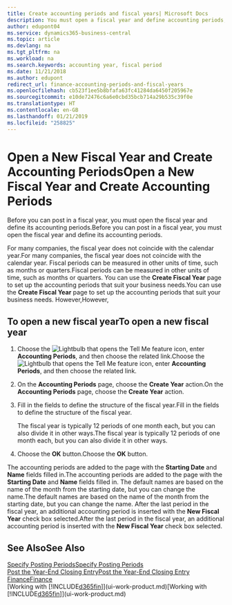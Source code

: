 ```yaml
---
title: Create accounting periods and fiscal years| Microsoft Docs
description: You must open a fiscal year and define accounting periods, before you can post in a fiscal year.
author: edupont04
ms.service: dynamics365-business-central
ms.topic: article
ms.devlang: na
ms.tgt_pltfrm: na
ms.workload: na
ms.search.keywords: accounting year, fiscal period
ms.date: 11/21/2018
ms.author: edupont
redirect_url: finance-accounting-periods-and-fiscal-years
ms.openlocfilehash: cb523f1ee5b8bfafa63fc41284da6450f205967e
ms.sourcegitcommit: e10de72476c6a6e0cbd35bcb714a29b535c39f0e
ms.translationtype: HT
ms.contentlocale: en-GB
ms.lasthandoff: 01/21/2019
ms.locfileid: "258825"
---
```

# <a name="open-a-new-fiscal-year-and-create-accounting-periods"></a><span data-ttu-id="8ae65-103">Open a New Fiscal Year and Create Accounting Periods</span><span class="sxs-lookup"><span data-stu-id="8ae65-103">Open a New Fiscal Year and Create Accounting Periods</span></span>
<span data-ttu-id="8ae65-104">Before you can post in a fiscal year, you must open the fiscal year and define its accounting periods.</span><span class="sxs-lookup"><span data-stu-id="8ae65-104">Before you can post in a fiscal year, you must open the fiscal year and define its accounting periods.</span></span>  

<span data-ttu-id="8ae65-105">For many companies, the fiscal year does not coincide with the calendar year.</span><span class="sxs-lookup"><span data-stu-id="8ae65-105">For many companies, the fiscal year does not coincide with the calendar year.</span></span> <span data-ttu-id="8ae65-106">Fiscal periods can be measured in other units of time, such as months or quarters.</span><span class="sxs-lookup"><span data-stu-id="8ae65-106">Fiscal periods can be measured in other units of time, such as months or quarters.</span></span> <span data-ttu-id="8ae65-107">You can use the **Create Fiscal Year** page to set up the accounting periods that suit your business needs.</span><span class="sxs-lookup"><span data-stu-id="8ae65-107">You can use the **Create Fiscal Year** page to set up the accounting periods that suit your business needs.</span></span> <span data-ttu-id="8ae65-108">However,</span><span class="sxs-lookup"><span data-stu-id="8ae65-108">However,</span></span>   

## <a name="to-open-a-new-fiscal-year"></a><span data-ttu-id="8ae65-109">To open a new fiscal year</span><span class="sxs-lookup"><span data-stu-id="8ae65-109">To open a new fiscal year</span></span>
1. <span data-ttu-id="8ae65-110">Choose the ![Lightbulb that opens the Tell Me feature](media/ui-search/search_small.png "Tell me what you want to do") icon, enter **Accounting Periods**, and then choose the related link.</span><span class="sxs-lookup"><span data-stu-id="8ae65-110">Choose the ![Lightbulb that opens the Tell Me feature](media/ui-search/search_small.png "Tell me what you want to do") icon, enter **Accounting Periods**, and then choose the related link.</span></span>
2. <span data-ttu-id="8ae65-111">On the **Accounting Periods** page, choose the **Create Year** action.</span><span class="sxs-lookup"><span data-stu-id="8ae65-111">On the **Accounting Periods** page, choose the **Create Year** action.</span></span>
3. <span data-ttu-id="8ae65-112">Fill in the fields to define the structure of the fiscal year.</span><span class="sxs-lookup"><span data-stu-id="8ae65-112">Fill in the fields to define the structure of the fiscal year.</span></span>

    <span data-ttu-id="8ae65-113">The fiscal year is typically 12 periods of one month each, but you can also divide it in other ways.</span><span class="sxs-lookup"><span data-stu-id="8ae65-113">The fiscal year is typically 12 periods of one month each, but you can also divide it in other ways.</span></span>
4. <span data-ttu-id="8ae65-114">Choose the **OK** button.</span><span class="sxs-lookup"><span data-stu-id="8ae65-114">Choose the **OK** button.</span></span>

<span data-ttu-id="8ae65-115">The accounting periods are added to the page with the **Starting Date** and **Name** fields filled in.</span><span class="sxs-lookup"><span data-stu-id="8ae65-115">The accounting periods are added to the page with the **Starting Date** and **Name** fields filled in.</span></span> <span data-ttu-id="8ae65-116">The default names are based on the name of the month from the starting date, but you can change the name.</span><span class="sxs-lookup"><span data-stu-id="8ae65-116">The default names are based on the name of the month from the starting date, but you can change the name.</span></span> <span data-ttu-id="8ae65-117">After the last period in the fiscal year, an additional accounting period is inserted with the **New Fiscal Year** check box selected.</span><span class="sxs-lookup"><span data-stu-id="8ae65-117">After the last period in the fiscal year, an additional accounting period is inserted with the **New Fiscal Year** check box selected.</span></span>  


## <a name="see-also"></a><span data-ttu-id="8ae65-118">See Also</span><span class="sxs-lookup"><span data-stu-id="8ae65-118">See Also</span></span>
[<span data-ttu-id="8ae65-119">Specify Posting Periods</span><span class="sxs-lookup"><span data-stu-id="8ae65-119">Specify Posting Periods</span></span>](finance-how-specify-posting-periods.md)  
[<span data-ttu-id="8ae65-120">Post the Year-End Closing Entry</span><span class="sxs-lookup"><span data-stu-id="8ae65-120">Post the Year-End Closing Entry</span></span>](year-how-post-year-end-close-entry.md)  
[<span data-ttu-id="8ae65-121">Finance</span><span class="sxs-lookup"><span data-stu-id="8ae65-121">Finance</span></span>](finance.md)  
<span data-ttu-id="8ae65-122">[Working with [!INCLUDE[d365fin](includes/d365fin_md.md)]](ui-work-product.md)</span><span class="sxs-lookup"><span data-stu-id="8ae65-122">[Working with [!INCLUDE[d365fin](includes/d365fin_md.md)]](ui-work-product.md)</span></span>
